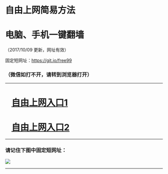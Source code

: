 ﻿# 自由上网简易方法

# 电脑、手机一键翻墙

（2017/10/09 更新，网址有效）

固定短网址：https://git.io/free99

### （微信如打不开，请转到浏览器打开）


***





# &nbsp;&nbsp; <a href="http://ft315428212.fwq-tz-1001.info/fwqtz01.html?t=10090017489 " target="_blank">自由上网入口1</a>
# &nbsp;&nbsp; <a href="http://ft1124614464.fwq-tz-1002.info/fwqtz02.html?t=100900127031 " target="_blank">自由上网入口2</a>
***

### 请记住下图中固定短网址：

<img src="https://s3-us-west-2.amazonaws.com/fwq-1001/yjfq-20170905okok.png" /> 


***

